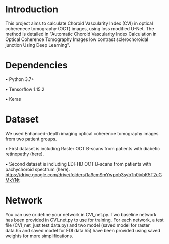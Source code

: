 # Introduction
This project aims to calculate Choroid Vascularity Index (CVI) in optical coherenece tomography (OCT) images, using loss modified U-Net. 
The method is detailed in "Automatic Choroid Vascularity Index Calculation in Optical Coherence Tomography Images low contrast sclerochoroidal junction Using Deep Learning".


# Dependencies
  •	Python 3.7+
  
  •	Tensorflow 1.15.2
  
  •	Keras


# Dataset
We used Enhanced-depth imaging optical coherence tomography images from two patient groups. 

   •	First dataset is including Raster OCT B-scans from patients with diabetic retinopathy (here).
 
   •	Second dataset is including EDI-HD OCT B-scans from patients with pachychoroid spectrum (here).
https://drive.google.com/drive/folders/1a9cmSmYwpob3sybTn0ivbK5T2uGMkYNt
# Network
You can use or define your network in CVI_net.py. Two baseline network has been provided in CVI_net.py to use for training.
For each network, a test file (CVI_net_just test data.py) and two model (saved model for raster data.h5 and saved model for EDI data.h5) have been provided using saved weights for more simplifications.



